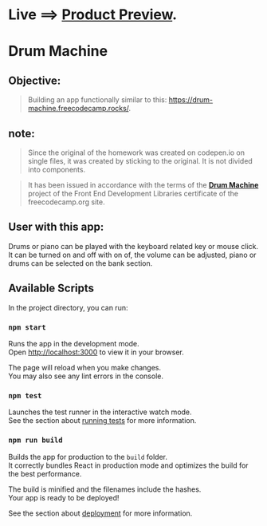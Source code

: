 # Live ==> [Product Preview](https://moonlit-bunny-7e752a.netlify.app/).


# Drum Machine


## Objective:
> Building an app functionally similar to this: https://drum-machine.freecodecamp.rocks/.

## note:
> Since the original of the homework was created on codepen.io on single files, it was created by sticking to the original. It is not divided into components.

> It has been issued in accordance with the terms of the [**Drum Machine**](https://www.freecodecamp.org/learn/front-end-development-libraries/front-end-development-libraries-projects/build-a-drum-machine) project of the Front End Development Libraries certificate of the freecodecamp.org site.

## User with this app:
Drums or piano can be played with the keyboard related key or mouse click. It can be turned on and off with on of, the volume can be adjusted, piano or drums can be selected on the bank section.


## Available Scripts

In the project directory, you can run:

### `npm start`

Runs the app in the development mode.\
Open [http://localhost:3000](http://localhost:3000) to view it in your browser.

The page will reload when you make changes.\
You may also see any lint errors in the console.

### `npm test`

Launches the test runner in the interactive watch mode.\
See the section about [running tests](https://facebook.github.io/create-react-app/docs/running-tests) for more information.

### `npm run build`

Builds the app for production to the `build` folder.\
It correctly bundles React in production mode and optimizes the build for the best performance.

The build is minified and the filenames include the hashes.\
Your app is ready to be deployed!

See the section about [deployment](https://facebook.github.io/create-react-app/docs/deployment) for more information.